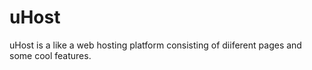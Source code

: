 # uHost
uHost is a like a web hosting platform consisting of diiferent pages and some cool features.
